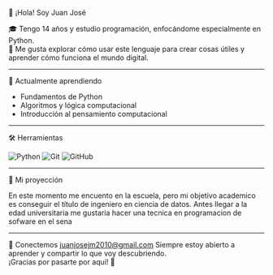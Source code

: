 👋 ¡Hola! Soy Juan José

🎓 Tengo 14 años y estudio programación, enfocándome especialmente en Python.  
🐍 Me gusta explorar cómo usar este lenguaje para crear cosas útiles y aprender cómo funciona el mundo digital.

---

🧠 Actualmente aprendiendo

- Fundamentos de Python  
- Algoritmos y lógica computacional  
- Introducción al pensamiento computacional  

---

🛠️ Herramientas

![Python](https://img.shields.io/badge/Python-3776AB?logo=python&logoColor=white)
![Git](https://img.shields.io/badge/Control-Git-orange?logo=git&logoColor=white)
![GitHub](https://img.shields.io/badge/Repositorio-GitHub-black?logo=github)

---

🎯 Mi proyección

En este momento me encuento en la escuela, pero mi objetivo academico es conseguir el título de ingeniero
en ciencia de datos. Antes llegar a la edad universitaria me gustaria hacer una tecnica en programacion de sofware
en el sena

---

🤝 Conectemos
juanjosejm2010@gmail.com
Siempre estoy abierto a aprender y compartir lo que voy descubriendo.  
¡Gracias por pasarte por aquí! 🙌
